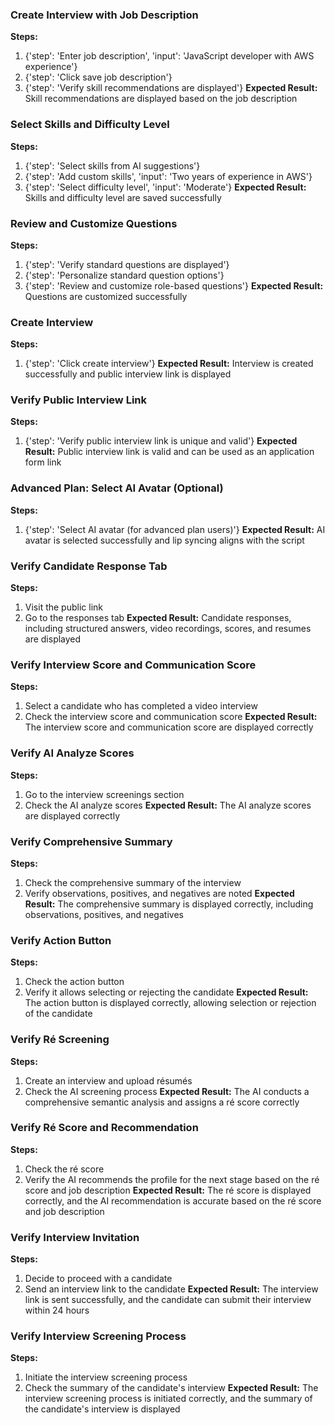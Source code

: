 ### Create Interview with Job Description
**Steps:**
1. {'step': 'Enter job description', 'input': 'JavaScript developer with AWS experience'}
2. {'step': 'Click save job description'}
3. {'step': 'Verify skill recommendations are displayed'}
**Expected Result:** Skill recommendations are displayed based on the job description

### Select Skills and Difficulty Level
**Steps:**
1. {'step': 'Select skills from AI suggestions'}
2. {'step': 'Add custom skills', 'input': 'Two years of experience in AWS'}
3. {'step': 'Select difficulty level', 'input': 'Moderate'}
**Expected Result:** Skills and difficulty level are saved successfully

### Review and Customize Questions
**Steps:**
1. {'step': 'Verify standard questions are displayed'}
2. {'step': 'Personalize standard question options'}
3. {'step': 'Review and customize role-based questions'}
**Expected Result:** Questions are customized successfully

### Create Interview
**Steps:**
1. {'step': 'Click create interview'}
**Expected Result:** Interview is created successfully and public interview link is displayed

### Verify Public Interview Link
**Steps:**
1. {'step': 'Verify public interview link is unique and valid'}
**Expected Result:** Public interview link is valid and can be used as an application form link

### Advanced Plan: Select AI Avatar (Optional)
**Steps:**
1. {'step': 'Select AI avatar (for advanced plan users)'}
**Expected Result:** AI avatar is selected successfully and lip syncing aligns with the script

### Verify Candidate Response Tab
**Steps:**
1. Visit the public link
2. Go to the responses tab
**Expected Result:** Candidate responses, including structured answers, video recordings, scores, and resumes are displayed

### Verify Interview Score and Communication Score
**Steps:**
1. Select a candidate who has completed a video interview
2. Check the interview score and communication score
**Expected Result:** The interview score and communication score are displayed correctly

### Verify AI Analyze Scores
**Steps:**
1. Go to the interview screenings section
2. Check the AI analyze scores
**Expected Result:** The AI analyze scores are displayed correctly

### Verify Comprehensive Summary
**Steps:**
1. Check the comprehensive summary of the interview
2. Verify observations, positives, and negatives are noted
**Expected Result:** The comprehensive summary is displayed correctly, including observations, positives, and negatives

### Verify Action Button
**Steps:**
1. Check the action button
2. Verify it allows selecting or rejecting the candidate
**Expected Result:** The action button is displayed correctly, allowing selection or rejection of the candidate

### Verify Ré Screening
**Steps:**
1. Create an interview and upload résumés
2. Check the AI screening process
**Expected Result:** The AI conducts a comprehensive semantic analysis and assigns a ré score correctly

### Verify Ré Score and Recommendation
**Steps:**
1. Check the ré score
2. Verify the AI recommends the profile for the next stage based on the ré score and job description
**Expected Result:** The ré score is displayed correctly, and the AI recommendation is accurate based on the ré score and job description

### Verify Interview Invitation
**Steps:**
1. Decide to proceed with a candidate
2. Send an interview link to the candidate
**Expected Result:** The interview link is sent successfully, and the candidate can submit their interview within 24 hours

### Verify Interview Screening Process
**Steps:**
1. Initiate the interview screening process
2. Check the summary of the candidate's interview
**Expected Result:** The interview screening process is initiated correctly, and the summary of the candidate's interview is displayed

